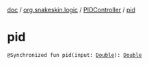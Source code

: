 [doc](../../index.md) / [org.snakeskin.logic](../index.md) / [PIDController](index.md) / [pid](./pid.md)

# pid

`@Synchronized fun pid(input: `[`Double`](https://kotlinlang.org/api/latest/jvm/stdlib/kotlin/-double/index.html)`): `[`Double`](https://kotlinlang.org/api/latest/jvm/stdlib/kotlin/-double/index.html)